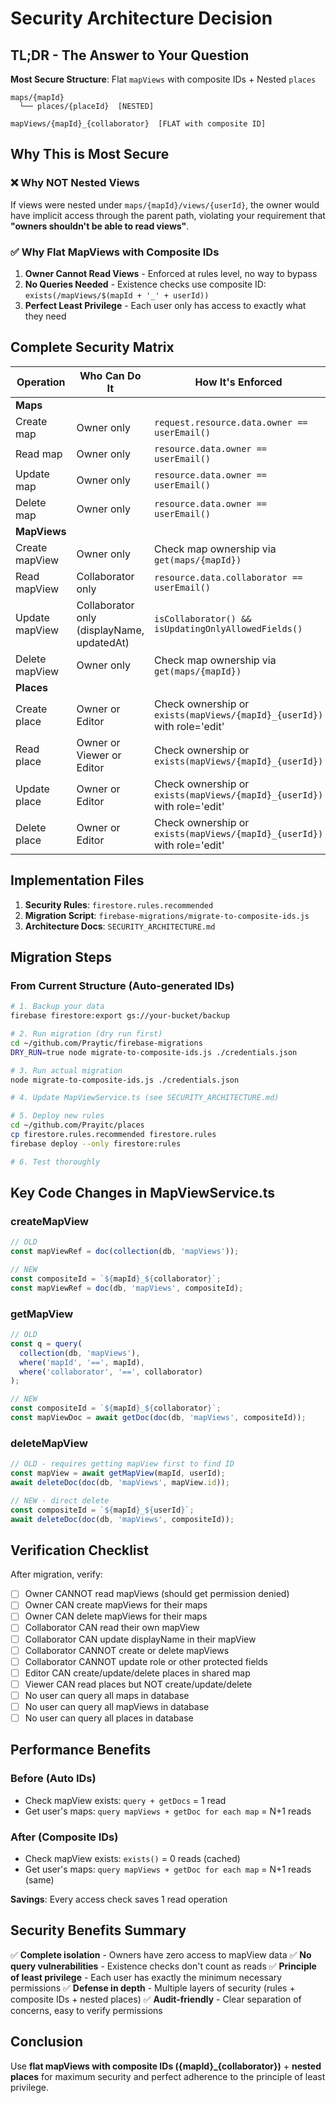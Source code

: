 # Security Architecture Decision

## TL;DR - The Answer to Your Question

**Most Secure Structure**: Flat `mapViews` with composite IDs + Nested `places`

```
maps/{mapId}
  └── places/{placeId}  [NESTED]

mapViews/{mapId}_{collaborator}  [FLAT with composite ID]
```

## Why This is Most Secure

### ❌ Why NOT Nested Views
If views were nested under `maps/{mapId}/views/{userId}`, the owner would have implicit access through the parent path, violating your requirement that **"owners shouldn't be able to read views"**.

### ✅ Why Flat MapViews with Composite IDs

1. **Owner Cannot Read Views** - Enforced at rules level, no way to bypass
2. **No Queries Needed** - Existence checks use composite ID: `exists(/mapViews/$(mapId + '_' + userId))`
3. **Perfect Least Privilege** - Each user only has access to exactly what they need

## Complete Security Matrix

| Operation | Who Can Do It | How It's Enforced |
|-----------|--------------|-------------------|
| **Maps** |
| Create map | Owner only | `request.resource.data.owner == userEmail()` |
| Read map | Owner only | `resource.data.owner == userEmail()` |
| Update map | Owner only | `resource.data.owner == userEmail()` |
| Delete map | Owner only | `resource.data.owner == userEmail()` |
| **MapViews** |
| Create mapView | Owner only | Check map ownership via `get(maps/{mapId})` |
| Read mapView | Collaborator only | `resource.data.collaborator == userEmail()` |
| Update mapView | Collaborator only (displayName, updatedAt) | `isCollaborator() && isUpdatingOnlyAllowedFields()` |
| Delete mapView | Owner only | Check map ownership via `get(maps/{mapId})` |
| **Places** |
| Create place | Owner or Editor | Check ownership or `exists(mapViews/{mapId}_{userId})` with role='edit' |
| Read place | Owner or Viewer or Editor | Check ownership or `exists(mapViews/{mapId}_{userId})` |
| Update place | Owner or Editor | Check ownership or `exists(mapViews/{mapId}_{userId})` with role='edit' |
| Delete place | Owner or Editor | Check ownership or `exists(mapViews/{mapId}_{userId})` with role='edit' |

## Implementation Files

1. **Security Rules**: `firestore.rules.recommended`
2. **Migration Script**: `firebase-migrations/migrate-to-composite-ids.js`
3. **Architecture Docs**: `SECURITY_ARCHITECTURE.md`

## Migration Steps

### From Current Structure (Auto-generated IDs)

```bash
# 1. Backup your data
firebase firestore:export gs://your-bucket/backup

# 2. Run migration (dry run first)
cd ~/github.com/Praytic/firebase-migrations
DRY_RUN=true node migrate-to-composite-ids.js ./credentials.json

# 3. Run actual migration
node migrate-to-composite-ids.js ./credentials.json

# 4. Update MapViewService.ts (see SECURITY_ARCHITECTURE.md)

# 5. Deploy new rules
cd ~/github.com/Prayitc/places
cp firestore.rules.recommended firestore.rules
firebase deploy --only firestore:rules

# 6. Test thoroughly
```

## Key Code Changes in MapViewService.ts

### createMapView
```typescript
// OLD
const mapViewRef = doc(collection(db, 'mapViews'));

// NEW
const compositeId = `${mapId}_${collaborator}`;
const mapViewRef = doc(db, 'mapViews', compositeId);
```

### getMapView
```typescript
// OLD
const q = query(
  collection(db, 'mapViews'),
  where('mapId', '==', mapId),
  where('collaborator', '==', collaborator)
);

// NEW
const compositeId = `${mapId}_${collaborator}`;
const mapViewDoc = await getDoc(doc(db, 'mapViews', compositeId));
```

### deleteMapView
```typescript
// OLD - requires getting mapView first to find ID
const mapView = await getMapView(mapId, userId);
await deleteDoc(doc(db, 'mapViews', mapView.id));

// NEW - direct delete
const compositeId = `${mapId}_${userId}`;
await deleteDoc(doc(db, 'mapViews', compositeId));
```

## Verification Checklist

After migration, verify:

- [ ] Owner CANNOT read mapViews (should get permission denied)
- [ ] Owner CAN create mapViews for their maps
- [ ] Owner CAN delete mapViews for their maps
- [ ] Collaborator CAN read their own mapView
- [ ] Collaborator CAN update displayName in their mapView
- [ ] Collaborator CANNOT create or delete mapViews
- [ ] Collaborator CANNOT update role or other protected fields
- [ ] Editor CAN create/update/delete places in shared map
- [ ] Viewer CAN read places but NOT create/update/delete
- [ ] No user can query all maps in database
- [ ] No user can query all mapViews in database
- [ ] No user can query all places in database

## Performance Benefits

### Before (Auto IDs)
- Check mapView exists: `query + getDocs` = 1 read
- Get user's maps: `query mapViews + getDoc for each map` = N+1 reads

### After (Composite IDs)
- Check mapView exists: `exists()` = 0 reads (cached)
- Get user's maps: `query mapViews + getDoc for each map` = N+1 reads (same)

**Savings**: Every access check saves 1 read operation

## Security Benefits Summary

✅ **Complete isolation** - Owners have zero access to mapView data
✅ **No query vulnerabilities** - Existence checks don't count as reads
✅ **Principle of least privilege** - Each user has exactly the minimum necessary permissions
✅ **Defense in depth** - Multiple layers of security (rules + composite IDs + nested places)
✅ **Audit-friendly** - Clear separation of concerns, easy to verify permissions

## Conclusion

Use **flat mapViews with composite IDs ({mapId}_{collaborator})** + **nested places** for maximum security and perfect adherence to the principle of least privilege.
